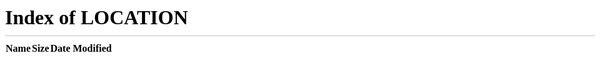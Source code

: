 ```yaml
---
permalink: /404.html
---
```


<!DOCTYPE html>
<html lang="en">

<head>
  <meta charset="utf-8" />

  <title>Match your application's title</title>

  <!-- Immediately redirect to the base URL so we can use the SPA routing. -->
  <meta http-equiv="refresh" content="0;URL='/'"></meta>
</head>

<body>
<!-- IE required at least 512 bytes of data to show non-default 404. -->
&nbsp;&nbsp;&nbsp;&nbsp;&nbsp;&nbsp;&nbsp;&nbsp;&nbsp;&nbsp;&nbsp;&nbsp;&nbsp;
&nbsp;&nbsp;&nbsp;&nbsp;&nbsp;&nbsp;&nbsp;&nbsp;&nbsp;&nbsp;&nbsp;&nbsp;&nbsp;
&nbsp;&nbsp;&nbsp;&nbsp;&nbsp;&nbsp;&nbsp;&nbsp;&nbsp;&nbsp;&nbsp;&nbsp;&nbsp;
</body>


</body>

</html>
